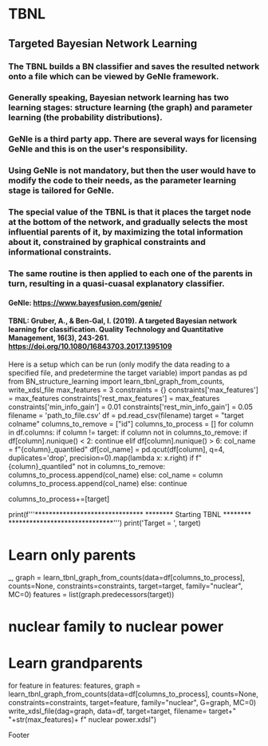 # TBNL
## Targeted Bayesian Network Learning
### The TBNL builds a BN classifier and saves the resulted network onto a file which can be viewed by GeNIe framework.
### Generally speaking, Bayesian network learning has two learning stages: structure learning (the graph) and parameter learning (the probability distributions).
### GeNIe is a third party app. There are several ways for licensing GeNIe and this is on the user's responsibility.
### Using GeNIe is not mandatory, but then the user would have to modify the code to their needs, as the parameter learning stage is tailored for GeNIe.
### The special value of the TBNL is that it places the target node at the bottom of the network, and gradually selects the most influential parents of it, by maximizing the total information about it, constrained by graphical constraints and informational constraints.
### The same routine is then applied to each one of the parents in turn, resulting in a quasi-cuasal explanatory classifier.
#### GeNIe: https://www.bayesfusion.com/genie/
#### TBNL: Gruber, A., & Ben-Gal, I. (2019). A targeted Bayesian network learning for classification. Quality Technology and Quantitative Management, 16(3), 243-261. https://doi.org/10.1080/16843703.2017.1395109

Here is a setup which can be run (only modify the data reading to a specified file, and predetermine the target variable)
import pandas as pd
from BN_structure_learning import learn_tbnl_graph_from_counts, write_xdsl_file
max_features = 3
constraints = {}
constraints['max_features'] = max_features
constraints['rest_max_features'] = max_features
constraints['min_info_gain'] = 0.01
constraints['rest_min_info_gain'] = 0.05
filename = 'path_to_file.csv'
df = pd.read_csv(filename)
target = "target colname"
columns_to_remove = ["id"]
columns_to_process = []
for column in df.columns:
    if column != target:
        if column not in columns_to_remove:
            if df[column].nunique() < 2:
                continue
            elif df[column].nunique() > 6:
                col_name = f"{column}_quantiled"
                df[col_name] = pd.qcut(df[column], q=4, duplicates='drop', precision=0).map(lambda x: x.right)
                if f"{column}_quantiled" not in columns_to_remove:
                    columns_to_process.append(col_name)
            else:
                col_name = column
                columns_to_process.append(col_name)
    else:
        continue

columns_to_process+=[target]

print(f'''*******************************
******** Starting TBNL ********
******************************''')
print('Target = ', target)
# Learn only parents
_, graph = learn_tbnl_graph_from_counts(data=df[columns_to_process], counts=None, constraints=constraints, target=target, family="nuclear", MC=0)
features = list(graph.predecessors(target))
# nuclear family to nuclear power
# Learn grandparents
for feature in features:
    features, graph = learn_tbnl_graph_from_counts(data=df[columns_to_process], counts=None, constraints=constraints, target=feature, family="nuclear", G=graph, MC=0)
write_xdsl_file(dag=graph, data=df, target=target, filename= target+" "+str(max_features)+ f" nuclear power.xdsl")

Footer
